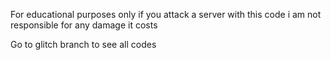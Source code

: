 For educational purposes only if you attack a server with this code i am not responsible for any damage it costs


Go to glitch branch to see all codes
